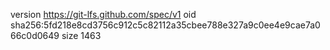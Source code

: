 version https://git-lfs.github.com/spec/v1
oid sha256:5fd218e8cd3756c912c5c82112a35cbee788e327a9c0ee4e9cae7a066c0d0649
size 1463
